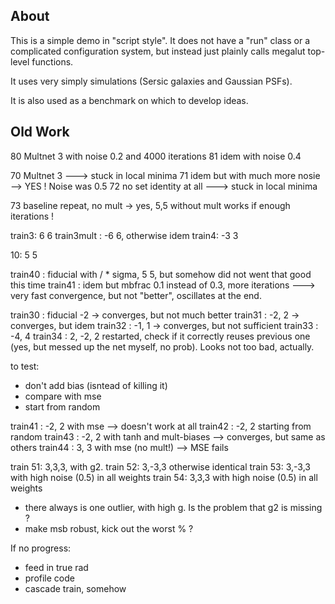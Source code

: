 About
-----

This is a simple demo in "script style". It does not have a "run" class or a complicated configuration system, but instead just plainly calls megalut top-level functions.

It uses very simply simulations (Sersic galaxies and Gaussian PSFs).

It is also used as a benchmark on which to develop ideas.






Old Work
--------


80 Multnet 3 with noise 0.2 and 4000 iterations
81 idem with noise 0.4




70 Multnet 3  ---> stuck in local minima
71 idem but with much more nosie  --> YES ! Noise was 0.5
72 no set identity at all ---> stuck in local minima


73 baseline repeat, no mult -> yes, 5,5 without mult works if enough iterations !





train3: 6 6
train3mult : -6 6, otherwise idem
train4: -3 3


10: 5 5





train40 : fiducial with / * sigma, 5  5, but somehow did not went that good this time
train41 : idem but mbfrac 0.1 instead of 0.3, more iterations ---> very fast convergence, but not "better", oscillates at the end.



train30 : fiducial -2  -> converges, but not much better
train31 : -2, 2 -> converges, but idem
train32 : -1, 1  -> converges, but not sufficient
train33 : -4, 4
train34 : 2, -2, 2 restarted, check if it correctly reuses previous one (yes, but messed up the net myself, no prob).
			Looks not too bad, actually.



to test:
- don't add bias (isntead of killing it)
- compare with mse
- start from random



train41 : -2, 2 with mse --> doesn't work at all
train42 : -2, 2 starting from random
train43 : -2, 2 with tanh and mult-biases --> converges, but same as others
train44 : 3, 3 with mse (no mult!) --> MSE fails



train 51: 3,3,3, with g2.
train 52: 3,-3,3 otherwise identical
train 53: 3,-3,3 with high noise (0.5) in all weights
train 54: 3,3,3 with high noise (0.5) in all weights


- there always is one outlier, with high g. Is the problem that g2 is missing ?
- make msb robust, kick out the worst % ?

If no progress:
- feed in true rad
- profile code
- cascade train, somehow





